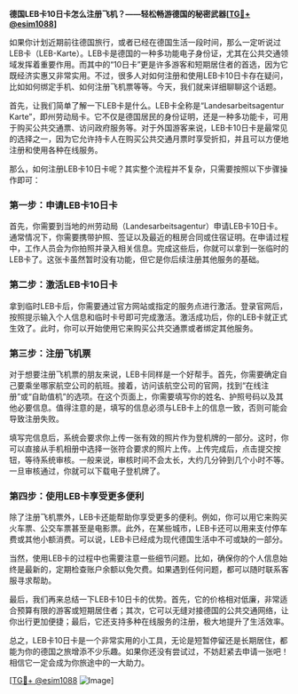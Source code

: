 **德国LEB卡10日卡怎么注册飞机？——轻松畅游德国的秘密武器[[TG💪+ @esim1088](https://t.me/s/esim1088)]**

如果你计划近期前往德国旅行，或者已经在德国生活一段时间，那么一定听说过LEB卡（LEB-Karte）。LEB卡是德国的一种多功能电子身份证，尤其在公共交通领域发挥着重要作用。而其中的“10日卡”更是许多游客和短期居住者的首选，因为它既经济实惠又非常实用。不过，很多人对如何注册和使用LEB卡10日卡存在疑问，比如如何绑定手机、如何注册飞机票等等。今天，我们就来详细聊聊这个话题。

首先，让我们简单了解一下LEB卡是什么。LEB卡全称是“Landesarbeitsagentur Karte”，即州劳动局卡。它不仅是德国居民的身份证明，还是一种多功能卡，可用于购买公共交通票、访问政府服务等。对于外国游客来说，LEB卡10日卡是最常见的选择之一，因为它允许持卡人在购买公共交通月票时享受折扣，并且可以方便地注册和使用各种在线服务。

那么，如何注册LEB卡10日卡呢？其实整个流程并不复杂，只需要按照以下步骤操作即可：

### 第一步：申请LEB卡10日卡

首先，你需要到当地的州劳动局（Landesarbeitsagentur）申请LEB卡10日卡。通常情况下，你需要携带护照、签证以及最近的租房合同或住宿证明。在申请过程中，工作人员会为你拍照并录入相关信息。完成这些后，你就可以拿到一张临时的LEB卡了。这张卡虽然暂时没有功能，但它是你后续注册其他服务的基础。

### 第二步：激活LEB卡10日卡

拿到临时LEB卡后，你需要通过官方网站或指定的服务点进行激活。登录官网后，按照提示输入个人信息和临时卡号即可完成激活。激活成功后，你的LEB卡就正式生效了。此时，你可以开始使用它来购买公共交通票或者绑定其他服务。

### 第三步：注册飞机票

对于想要注册飞机票的朋友来说，LEB卡同样是一个好帮手。首先，你需要确定自己要乘坐哪家航空公司的航班。接着，访问该航空公司的官网，找到“在线注册”或“自助值机”的选项。在这个页面上，你需要填写你的姓名、护照号码以及其他必要信息。值得注意的是，填写的信息必须与LEB卡上的信息一致，否则可能会导致注册失败。

填写完信息后，系统会要求你上传一张有效的照片作为登机牌的一部分。这时，你可以直接从手机相册中选择一张符合要求的照片上传。上传完成后，点击提交按钮，等待系统审核。一般来说，审核时间不会太长，大约几分钟到几个小时不等。一旦审核通过，你就可以下载电子登机牌了。

### 第四步：使用LEB卡享受更多便利

除了注册飞机票外，LEB卡还能帮助你享受更多的便利。例如，你可以用它来购买火车票、公交车票甚至是电影票。此外，在某些城市，LEB卡还可以用来支付停车费或其他小额消费。可以说，LEB卡已经成为现代德国生活中不可或缺的一部分。

当然，使用LEB卡的过程中也需要注意一些细节问题。比如，确保你的个人信息始终是最新的，定期检查账户余额以免欠费。如果遇到任何问题，都可以随时联系客服寻求帮助。

最后，我们再来总结一下LEB卡10日卡的优势。首先，它的价格相对低廉，非常适合预算有限的游客或短期居住者；其次，它可以无缝对接德国的公共交通网络，让你出行更加便捷；最后，它还支持多种在线服务的注册，极大地提升了生活效率。

总之，LEB卡10日卡是一个非常实用的小工具，无论是短暂停留还是长期居住，都能为你的德国之旅增添不少乐趣。如果你还没有尝试过，不妨赶紧去申请一张吧！相信它一定会成为你旅途中的一大助力。

[[TG💪+ @esim1088](https://t.me/s/esim1088) ![Image](https://i.postimg.cc/4NQfJmqS/Snipaste-2025-05-13-00-14-12.png)]